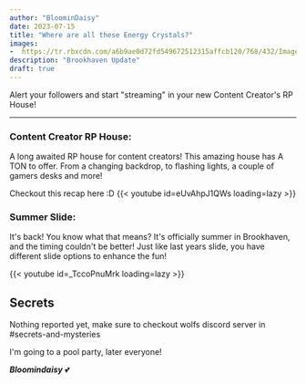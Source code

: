 ```yaml
---
author: "BloominDaisy"
date: 2023-07-15
title: "Where are all these Energy Crystals?"
images:
-  https://tr.rbxcdn.com/a6b9ae0d72fd549672512315affcb120/768/432/Image/Png
description: "Brookhaven Update"
draft: true
---
```


Alert your followers and start "streaming" in your new Content Creator's RP House!

---

### **Content Creator RP House**: 

A long awaited RP house for content creators! This amazing house has A TON to offer. From a changing backdrop, to flashing lights, a couple of gamers desks and more!

Checkout this recap here :D
{{< youtube id=eUvAhpJ1QWs loading=lazy >}}


### **Summer Slide**: 

It's back! You know what that means? It's officially summer in Brookhaven, and the timing couldn't be better! Just like last years slide, you have different slide options to enhance the fun!

{{< youtube id=_TccoPnuMrk loading=lazy >}}


## Secrets

Nothing reported yet, make sure to checkout wolfs discord server in #secrets-and-mysteries 

I'm going to a pool party, later everyone!

_**Bloomindaisy**_ <span class="nowrap"><span class="emojify">💕</span>